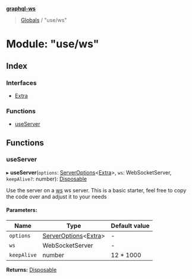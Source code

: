 **[graphql-ws](../README.md)**

> [Globals](../README.md) / "use/ws"

# Module: "use/ws"

## Index

### Interfaces

* [Extra](../interfaces/_use_ws_.extra.md)

### Functions

* [useServer](_use_ws_.md#useserver)

## Functions

### useServer

▸ **useServer**(`options`: [ServerOptions](../interfaces/_server_.serveroptions.md)\<[Extra](../interfaces/_use_ws_.extra.md)>, `ws`: WebSocketServer, `keepAlive?`: number): [Disposable](../interfaces/_types_.disposable.md)

Use the server on a [ws](https://github.com/websockets/ws) ws server.
This is a basic starter, feel free to copy the code over and adjust it to your needs

#### Parameters:

Name | Type | Default value |
------ | ------ | ------ |
`options` | [ServerOptions](../interfaces/_server_.serveroptions.md)\<[Extra](../interfaces/_use_ws_.extra.md)> | - |
`ws` | WebSocketServer | - |
`keepAlive` | number | 12 * 1000 |

**Returns:** [Disposable](../interfaces/_types_.disposable.md)
